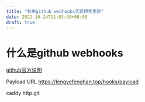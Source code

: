 ```yaml
---
title: "利用github webhooks实现博客更新"
date: 2022-10-24T11:03:39+08:00
draft: true
---
```


# 什么是github webhooks

[github官方说明](https://docs.github.com/cn/developers/webhooks-and-events/webhooks/about-webhooks)


Payload URL https://lengyefenghan.top/hooks/payload



caddy http.git


